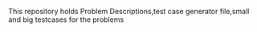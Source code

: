 This repository holds Problem Descriptions,test case generator file,small and big testcases for the problems
